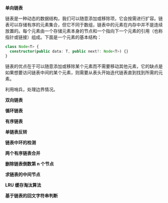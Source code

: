 **单向链表**

链表是一种动态的数据结构，我们可以随意添加或移除项，它会按需进行扩容。链表可以存储有序的元素集合，但它不同于数组，链表中的元素在内存中并不是连续放置的。每个元素由一个存储元素本身的节点和一个指向下一个元素的引用（也称指针或链接）组成。下面是一个元素的基本结构：

```ts
class Node<T> {
  constructor(public data: T, public next?: Node<T>) {}
}
```

链表的优点在于可以随意添加或移除某个元素而不需要移动其他元素，它的缺点是如果想要访问链表中间的某个元素，则需要从表头开始迭代链表直到找到所需的元素。

利用哨兵，处理边界情况。

**双向链表** 

**循环链表** 

**有序链表** 

**单链表反转** 

**链表中环的检测**

**两个有序链表合并**

**删除链表倒数第 n 个节点**

**求链表的中间节点**

**LRU 缓存淘汰算法**

**基于链表的回文字符串判断**




